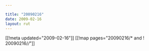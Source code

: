 ```yaml
---

title: "20090216"
date: 2009-02-16
layout: rut
---
```


[[!meta updated="2009-02-16"]]
[[!map pages="20090216/* and ! 20090216/*/*"]]
